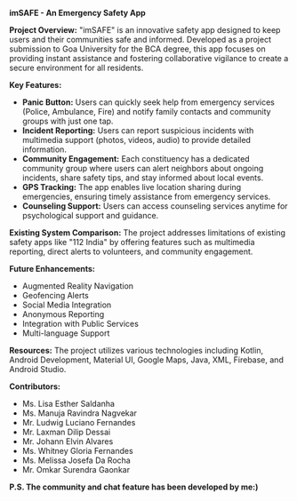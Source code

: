 **imSAFE - An Emergency Safety App**

**Project Overview:**
"imSAFE" is an innovative safety app designed to keep users and their communities safe and informed. Developed as a project submission to Goa University for the BCA degree, this app focuses on providing instant assistance and fostering collaborative vigilance to create a secure environment for all residents.

**Key Features:**
- **Panic Button:** Users can quickly seek help from emergency services (Police, Ambulance, Fire) and notify family contacts and community groups with just one tap.
- **Incident Reporting:** Users can report suspicious incidents with multimedia support (photos, videos, audio) to provide detailed information.
- **Community Engagement:** Each constituency has a dedicated community group where users can alert neighbors about ongoing incidents, share safety tips, and stay informed about local events.
- **GPS Tracking:** The app enables live location sharing during emergencies, ensuring timely assistance from emergency services.
- **Counseling Support:** Users can access counseling services anytime for psychological support and guidance.

**Existing System Comparison:**
The project addresses limitations of existing safety apps like "112 India" by offering features such as multimedia reporting, direct alerts to volunteers, and community engagement.

**Future Enhancements:**
- Augmented Reality Navigation
- Geofencing Alerts
- Social Media Integration
- Anonymous Reporting
- Integration with Public Services
- Multi-language Support

**Resources:**
The project utilizes various technologies including Kotlin, Android Development, Material UI, Google Maps, Java, XML, Firebase, and Android Studio.

**Contributors:**
- Ms. Lisa Esther Saldanha
- Ms. Manuja Ravindra Nagvekar
- Mr. Ludwig Luciano Fernandes
- Mr. Laxman Dilip Dessai
- Mr. Johann Elvin Alvares
- Ms. Whitney Gloria Fernandes
- Ms. Melissa Josefa Da Rocha
- Mr. Omkar Surendra Gaonkar

**P.S. The community and chat feature has been developed by me:)**
